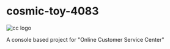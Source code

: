 # cosmic-toy-4083

![cc logo](https://github.com/nmohammednawaz/cosmic-toy-4083/assets/99792738/cac8eb9f-726c-4ab0-a785-8317cb1a8a11)

A console based project for "Online Customer Service Center"
